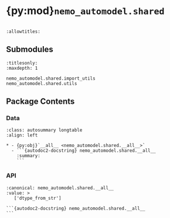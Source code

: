 # {py:mod}`nemo_automodel.shared`

```{py:module} nemo_automodel.shared
```

```{autodoc2-docstring} nemo_automodel.shared
:allowtitles:
```

## Submodules

```{toctree}
:titlesonly:
:maxdepth: 1

nemo_automodel.shared.import_utils
nemo_automodel.shared.utils
```

## Package Contents

### Data

````{list-table}
:class: autosummary longtable
:align: left

* - {py:obj}`__all__ <nemo_automodel.shared.__all__>`
  - ```{autodoc2-docstring} nemo_automodel.shared.__all__
    :summary:
    ```
````

### API

````{py:data} __all__
:canonical: nemo_automodel.shared.__all__
:value: >
   ['dtype_from_str']

```{autodoc2-docstring} nemo_automodel.shared.__all__
```

````
